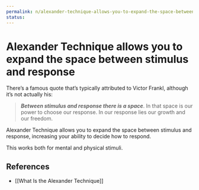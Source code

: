 ```yaml
---
permalink: n/alexander-technique-allows-you-to-expand-the-space-between-stimulus-and-response
status: 
---
```

# Alexander Technique allows you to expand the space between stimulus and response

There’s a famous quote that’s typically attributed to Victor Frankl, although it’s not actually his:

> **_Between stimulus and response there is a space_**. In that space is our power to choose our response. In our response lies our growth and our freedom.

Alexander Technique allows you to expand the space between stimulus and response, increasing your ability to decide how to respond.

This works both for mental and physical stimuli.

## References

- [[What Is the Alexander Technique]]
